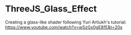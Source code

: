 # ThreeJS_Glass_Effect
 
Creating a glass-like shader following Yuri Artiukh's tutorial:
https://www.youtube.com/watch?v=wSzGx0gE8fE&t=20s